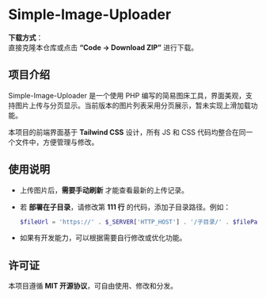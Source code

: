 # Simple-Image-Uploader

**下载方式**：  
直接克隆本仓库或点击 **“Code -> Download ZIP”** 进行下载。

## 项目介绍

Simple-Image-Uploader 是一个使用 PHP 编写的简易图床工具，界面美观，支持图片上传与分页显示。当前版本的图片列表采用分页展示，暂未实现上滑加载功能。  

本项目的前端界面基于 **Tailwind CSS** 设计，所有 JS 和 CSS 代码均整合在同一个文件中，方便管理与修改。

## 使用说明

- 上传图片后，**需要手动刷新** 才能查看最新的上传记录。  
- 若 **部署在子目录**，请修改第 **111 行** 的代码，添加子目录路径。例如：  

  ```php
  $fileUrl = 'https://' . $_SERVER['HTTP_HOST'] . '/子目录/' . $filePath;
  ```

- 如果有开发能力，可以根据需要自行修改或优化功能。

## 许可证

本项目遵循 **MIT 开源协议**，可自由使用、修改和分发。